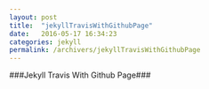 ```yaml
---
layout: post
title:  "jekyllTravisWithGithubPage"
date:   2016-05-17 16:34:23
categories: jekyll
permalink: /archivers/jekyllTravisWithGithubPage
---
```

###Jekyll Travis With Github Page###